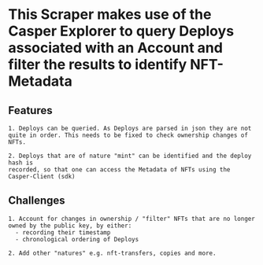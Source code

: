 # This Scraper makes use of the Casper Explorer to query Deploys associated with an Account and filter the results to identify NFT-Metadata

## Features

```
1. Deploys can be queried. As Deploys are parsed in json they are not quite in order. This needs to be fixed to check ownership changes of NFTs.

2. Deploys that are of nature "mint" can be identified and the deploy hash is
recorded, so that one can access the Metadata of NFTs using the Casper-Client (sdk)
```

## Challenges
```
1. Account for changes in ownership / "filter" NFTs that are no longer owned by the public key, by either:
  - recording their timestamp
  - chronological ordering of Deploys

2. Add other "natures" e.g. nft-transfers, copies and more.
```
